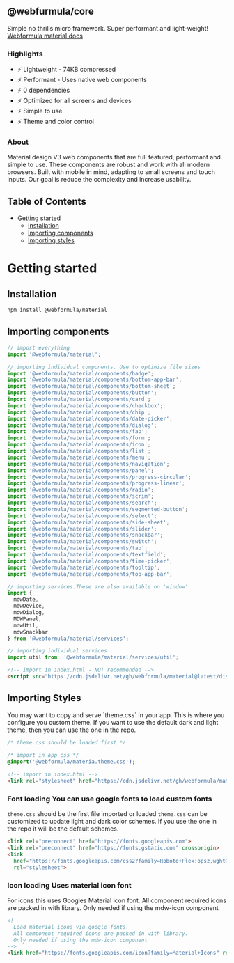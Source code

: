 ## @webfurmula/core
Simple no thrills micro framework. Super performant and light-weight!
[Webformula material docs](http://material.webformula.io/)

### Highlights
- ⚡ Lightweight - 74KB compressed
- ⚡ Performant - Uses native web components
- ⚡ 0 dependencies
- ⚡ Optimized for all screens and devices
- ⚡ Simple to use
- ⚡ Theme and color control

### About
Material design V3 web components that are full featured, performant and simple to use. These components are robust and work with all modern browsers. Built with mobile in mind, adapting to small screens and touch inputs. Our goal is reduce the complexity and increase usability.

## Table of Contents  
- [Getting started](#gettingstarted)
  - [Installation](#installation)
  - [Importing components](#importing)
  - [Importing styles](#importingstyles)


# Getting started
<a name="gettingstarted"/>


## **Installation**
<a name="installation"/>

```bash
npm install @webformula/material
```


## **Importing components**
<a name="importing"/>

```javascript
// import everything
import '@webformula/material';

// importing individual components. Use to optimize file sizes
import '@webformula/material/components/badge';
import '@webformula/material/components/bottom-app-bar';
import '@webformula/material/components/bottom-sheet';
import '@webformula/material/components/button';
import '@webformula/material/components/card';
import '@webformula/material/components/checkbox';
import '@webformula/material/components/chip';
import '@webformula/material/components/date-picker';
import '@webformula/material/components/dialog';
import '@webformula/material/components/fab';
import '@webformula/material/components/form';
import '@webformula/material/components/icon';
import '@webformula/material/components/list';
import '@webformula/material/components/menu';
import '@webformula/material/components/navigation';
import '@webformula/material/components/panel';
import '@webformula/material/components/progress-circular';
import '@webformula/material/components/progress-linear';
import '@webformula/material/components/radio';
import '@webformula/material/components/scrim';
import '@webformula/material/components/search';
import '@webformula/material/components/segmented-button';
import '@webformula/material/components/select';
import '@webformula/material/components/side-sheet';
import '@webformula/material/components/slider';
import '@webformula/material/components/snackbar';
import '@webformula/material/components/switch';
import '@webformula/material/components/tab';
import '@webformula/material/components/textfield';
import '@webformula/material/components/time-picker';
import '@webformula/material/components/tooltip';
import '@webformula/material/components/top-app-bar';

// importing services.These are also available on 'window'
import {
  mdwDate,
  mdwDevice,
  mdwDialog,
  MDWPanel,
  mdwUtil,
  mdwSnackbar
} from '@webformula/material/services';

// importing individual services
import util from  '@webformula/material/services/util';
```
```html
<!-- import in index.html - NOT recommended -->
<script src="https://cdn.jsdelivr.net/gh/webformula/material@latest/dist/core.js"></script>
```


## **Importing Styles**
<a name="importingstyles"/>
You may want to copy and serve `theme.css` in your app. This is where you configure you custom theme. If you want to use the default dark and light theme, then you can use the one in the repo.

```css
/* theme.css should be loaded first */
  
/* import in app css */
@import('@webformula/materia.theme.css');
```
```html
<!-- import in index.html -->
<link rel="stylesheet" href="https://cdn.jsdelivr.net/gh/webformula/material@latest/dist/theme.css">
```


### **Font loading** You can use google fonts to load custom fonts
`theme.css` should be the first file imported or loaded
`theme.css` can be customized to update light and dark color schemes. If you use the one in the repo it will be the default schemes.
```html
<link rel="preconnect" href="https://fonts.googleapis.com">
<link rel="preconnect" href="https://fonts.gstatic.com" crossorigin>
<link
  href="https://fonts.googleapis.com/css2?family=Roboto+Flex:opsz,wght@8..144,300;8..144,400;8..144,500&display=swap"
  rel="stylesheet">
```

### **Icon loading** Uses material icon font
For icons this uses Googles Material icon font. All component required icons are packed in with library. Only needed if using the mdw-icon component
```html
<!--
  Load material icons via google fonts.
  All component required icons are packed in with library.
  Only needed if using the mdw-icon component
-->
<link href="https://fonts.googleapis.com/icon?family=Material+Icons" rel="stylesheet">
```
